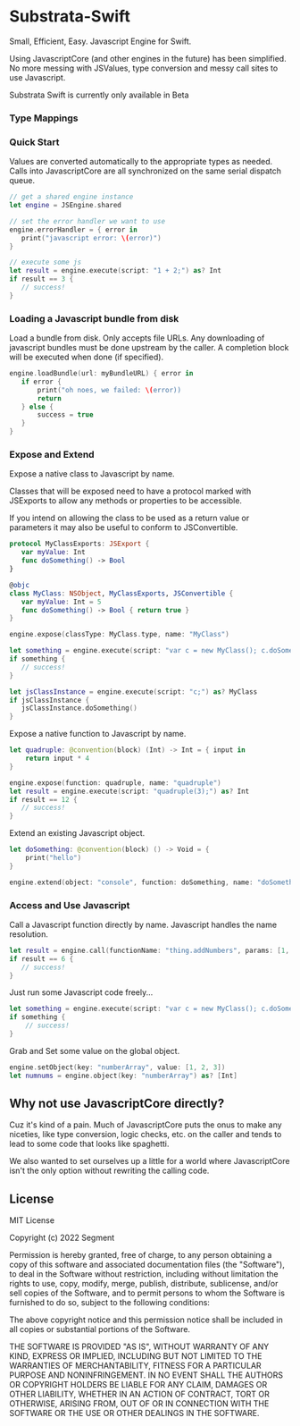 # Substrata-Swift
Small, Efficient, Easy.  Javascript Engine for Swift.

Using JavascriptCore (and other engines in the future) has been simplified.  No more
messing with JSValues, type conversion and messy call sites to use Javascript.

Substrata Swift is currently only available in Beta

### Type Mappings

### Quick Start

Values are converted automatically to the appropriate types
as needed.  Calls into JavascriptCore are all synchronized on
the same serial dispatch queue.

```swift
// get a shared engine instance
let engine = JSEngine.shared

// set the error handler we want to use
engine.errorHandler = { error in
   print("javascript error: \(error)")
}

// execute some js
let result = engine.execute(script: "1 + 2;") as? Int
if result == 3 {
   // success!
}
```

### Loading a Javascript bundle from disk

Load a bundle from disk.  Only accepts file URLs.  Any downloading of javascript
bundles must be done upstream by the caller.  A completion block will be executed
when done (if specified).
     
 ```swift
 engine.loadBundle(url: myBundleURL) { error in
    if error {
        print("oh noes, we failed: \(error))
        return
    } else {
        success = true
    }
 }
 ```
 
### Expose and Extend

Expose a native class to Javascript by name.
 
Classes that will be exposed need to have a protocol marked with JSExports
to allow any methods or properties to be accessible.
 
If you intend on allowing the class to be used as a return value or parameters
it may also be useful to conform to JSConvertible.
 
 ```swift
 protocol MyClassExports: JSExport {
    var myValue: Int
    func doSomething() -> Bool
 }
 
 @objc
 class MyClass: NSObject, MyClassExports, JSConvertible {
    var myValue: Int = 5
    func doSomething() -> Bool { return true }
 }
 
 engine.expose(classType: MyClass.type, name: "MyClass")
 
 let something = engine.execute(script: "var c = new MyClass(); c.doSomething();") as? Bool
 if something {
    // success!
 }
 
 let jsClassInstance = engine.execute(script: "c;") as? MyClass
 if jsClassInstance {
    jsClassInstance.doSomething()
 }
 ```

Expose a native function to Javascript by name.
 
 ```swift
 let quadruple: @convention(block) (Int) -> Int = { input in
     return input * 4
 }
 
 engine.expose(function: quadruple, name: "quadruple")
 let result = engine.execute(script: "quadruple(3);") as? Int
 if result == 12 {
    // success!
 }
 ```

Extend an existing Javascript object.

 ```swift
 let doSomething: @convention(block) () -> Void = {
     print("hello")
 }
 
 engine.extend(object: "console", function: doSomething, name: "doSomething")
 ```

### Access and Use  Javascript

Call a Javascript function directly by name.  Javascript handles the name resolution.
 
 ```swift
 let result = engine.call(functionName: "thing.addNumbers", params: [1, 2, 3]) as? Int
 if result == 6 {
    // success!
 }
 ```
 
Just run some Javascript code freely...

```swift
let something = engine.execute(script: "var c = new MyClass(); c.doSomething();") as? Bool
if something {
	// success!
}
```

Grab and Set some value on the global object.

```swift
engine.setObject(key: "numberArray", value: [1, 2, 3])
let numnums = engine.object(key: "numberArray") as? [Int]
```

## Why not use JavascriptCore directly?

Cuz it's kind of a pain.  Much of JavascriptCore puts the onus to make any
niceties, like type conversion, logic checks, etc. on the caller and tends
to lead to some code that looks like spaghetti.

We also wanted to set ourselves up a little for a world where JavascriptCore
isn't the only option without rewriting the calling code.

## License

MIT License

Copyright (c) 2022 Segment

Permission is hereby granted, free of charge, to any person obtaining a copy
of this software and associated documentation files (the "Software"), to deal
in the Software without restriction, including without limitation the rights
to use, copy, modify, merge, publish, distribute, sublicense, and/or sell
copies of the Software, and to permit persons to whom the Software is
furnished to do so, subject to the following conditions:

The above copyright notice and this permission notice shall be included in all
copies or substantial portions of the Software.

THE SOFTWARE IS PROVIDED "AS IS", WITHOUT WARRANTY OF ANY KIND, EXPRESS OR
IMPLIED, INCLUDING BUT NOT LIMITED TO THE WARRANTIES OF MERCHANTABILITY,
FITNESS FOR A PARTICULAR PURPOSE AND NONINFRINGEMENT. IN NO EVENT SHALL THE
AUTHORS OR COPYRIGHT HOLDERS BE LIABLE FOR ANY CLAIM, DAMAGES OR OTHER
LIABILITY, WHETHER IN AN ACTION OF CONTRACT, TORT OR OTHERWISE, ARISING FROM,
OUT OF OR IN CONNECTION WITH THE SOFTWARE OR THE USE OR OTHER DEALINGS IN THE
SOFTWARE.


